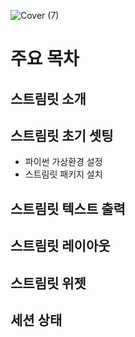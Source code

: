 ![Cover (7)](https://github.com/user-attachments/assets/b811da05-4c31-4d79-9adb-5d13aa284a85)


# 주요 목차

## 스트림릿 소개
## 스트림릿 초기 셋팅
  - 파이썬 가상환경 설정
  - 스트림릿 패키지 설치
## 스트림릿 텍스트 출력
## 스트림릿 레이아웃
## 스트림릿 위젯
## 세션 상태
